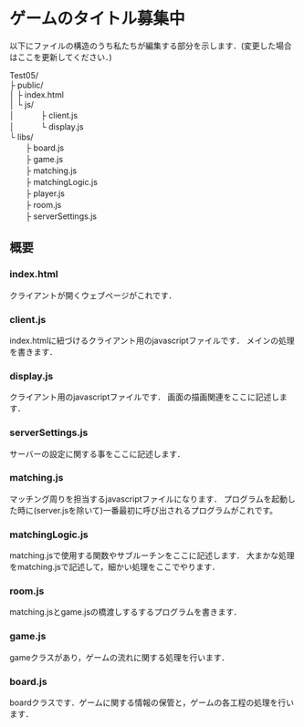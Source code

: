 # ゲームのタイトル募集中
以下にファイルの構造のうち私たちが編集する部分を示します．(変更した場合はここを更新してください．)

Test05/  
 ├ public/  
 │    ├ index.html  
 │    └ js/<br>
 │　　　 ├ client.js  
 │　　　 └ display.js  
 └ libs/  
　　├ board.js  
　　├ game.js  
　　├ matching.js  
　　├ matchingLogic.js  
　　├ player.js  
　　├ room.js  
　　├ serverSettings.js  

## 概要

### index.html
クライアントが開くウェブページがこれです．

### client.js
index.htmlに紐づけるクライアント用のjavascriptファイルです．
メインの処理を書きます．

### display.js
クライアント用のjavascriptファイルです．
画面の描画関連をここに記述します．

### serverSettings.js
サーバーの設定に関する事をここに記述します．

### matching.js
マッチング周りを担当するjavascriptファイルになります．
プログラムを起動した時に(server.jsを除いて)一番最初に呼び出されるプログラムがこれです。

### matchingLogic.js
matching.jsで使用する関数やサブルーチンをここに記述します．
大まかな処理をmatching.jsで記述して，細かい処理をここでやります．

### room.js
matching.jsとgame.jsの橋渡しするするプログラムを書きます．

### game.js
gameクラスがあり，ゲームの流れに関する処理を行います．

### board.js
boardクラスです．ゲームに関する情報の保管と，ゲームの各工程の処理を行います．
